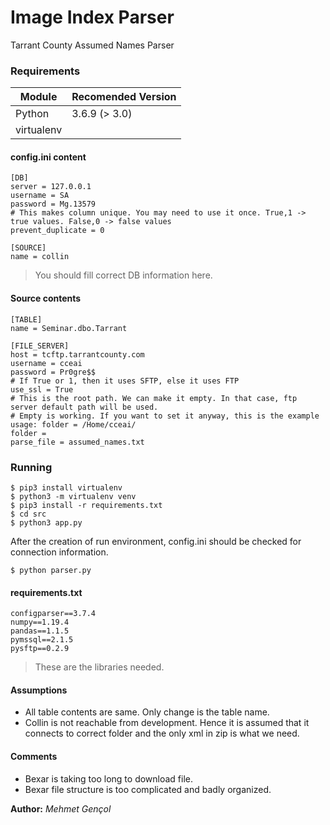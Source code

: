 # Image Index Parser

Tarrant County Assumed Names Parser

### Requirements

| Module | Recomended Version |
| ------ | ------ |
| Python | 3.6.9 (> 3.0) |
| virtualenv |  |


#### config.ini content
```
[DB]
server = 127.0.0.1
username = SA 
password = Mg.13579 
# This makes column unique. You may need to use it once. True,1 -> true values. False,0 -> false values
prevent_duplicate = 0 

[SOURCE]
name = collin
```
> You should fill correct DB information here.

#### Source contents
```
[TABLE]
name = Seminar.dbo.Tarrant

[FILE_SERVER]
host = tcftp.tarrantcounty.com
username = cceai
password = Pr0gre$$
# If True or 1, then it uses SFTP, else it uses FTP
use_ssl = True
# This is the root path. We can make it empty. In that case, ftp server default path will be used.
# Empty is working. If you want to set it anyway, this is the example usage: folder = /Home/cceai/
folder = 
parse_file = assumed_names.txt
```


### Running

```
$ pip3 install virtualenv
$ python3 -m virtualenv venv
$ pip3 install -r requirements.txt
$ cd src
$ python3 app.py
```
After the creation of run environment, config.ini should be checked for connection information.
```
$ python parser.py
```

#### requirements.txt

```
configparser==3.7.4
numpy==1.19.4
pandas==1.1.5
pymssql==2.1.5
pysftp==0.2.9
```

> These are the libraries needed.

#### Assumptions
- All table contents are same. Only change is the table name.
- Collin is not reachable from development. Hence it is assumed that it connects to correct folder and the only xml in zip is what we need. 

#### Comments
- Bexar is taking too long to download file.
- Bexar file structure is too complicated and badly organized.


**Author:** *Mehmet Gençol*